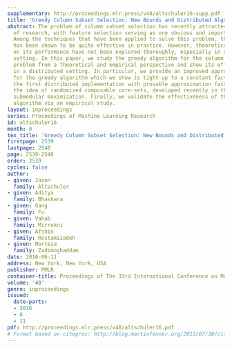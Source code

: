 ```yaml
---
supplementary: http://proceedings.mlr.press/v48/altschuler16-supp.pdf
title: 'Greedy Column Subset Selection: New Bounds and Distributed Algorithms'
abstract: The problem of column subset selection has recently attracted a large body
  of research, with feature selection serving as one obvious and important application.
  Among the techniques that have been applied to solve this problem, the greedy algorithm
  has been shown to be quite effective in practice. However, theoretical guarantees
  on its performance have not been explored thoroughly, especially in a distributed
  setting. In this paper, we study the greedy algorithm for the column subset selection
  problem from a theoretical and empirical perspective and show its effectiveness
  in a distributed setting. In particular, we provide an improved approximation guarantee
  for the greedy algorithm which we show is tight up to a constant factor, and present
  the first distributed implementation with provable approximation factors. We use
  the idea of randomized composable core-sets, developed recently in the context of
  submodular maximization. Finally, we validate the effectiveness of this distributed
  algorithm via an empirical study.
layout: inproceedings
series: Proceedings of Machine Learning Research
id: altschuler16
month: 0
tex_title: 'Greedy Column Subset Selection: New Bounds and Distributed Algorithms'
firstpage: 2539
lastpage: 2548
page: 2539-2548
order: 2539
cycles: false
author:
- given: Jason
  family: Altschuler
- given: Aditya
  family: Bhaskara
- given: Gang
  family: Fu
- given: Vahab
  family: Mirrokni
- given: Afshin
  family: Rostamizadeh
- given: Morteza
  family: Zadimoghaddam
date: 2016-06-11
address: New York, New York, USA
publisher: PMLR
container-title: Proceedings of The 33rd International Conference on Machine Learning
volume: '48'
genre: inproceedings
issued:
  date-parts:
  - 2016
  - 6
  - 11
pdf: http://proceedings.mlr.press/v48/altschuler16.pdf
# Format based on citeproc: http://blog.martinfenner.org/2013/07/30/citeproc-yaml-for-bibliographies/
---
```

